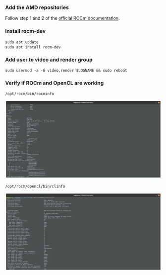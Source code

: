 ### Add the AMD repositories
Follow step 1 and 2 of the [official ROCm documentation](https://rocmdocs.amd.com/en/latest/Installation_Guide/Installation-Guide.html#supported-operating-systems).
### Install rocm-dev
```
sudo apt update
sudo apt install rocm-dev
```
### Add user to video and render group
```
sudo usermod -a -G video,render $LOGNAME && sudo reboot
```
### Verify if ROCm and OpenCL are working
```
/opt/rocm/bin/rocminfo
```
![rocminfo](rocminfo.png)
```
/opt/rocm/opencl/bin/clinfo

```
![clinfo](clinfo.png)

